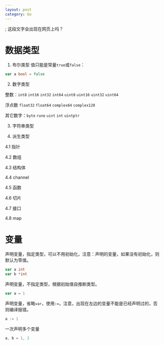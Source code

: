```yaml
---
layout: post
category: Go
---
```

; 这段文字会出现在网页上吗？
# 数据类型

1. 布尔类型
值只能是常量`true`或`false`：
```go
var a bool = false
```

2. 数字类型

整数：`int8` `int16` `int32` `int64` `uint8` `uint16` `uint32` `uint64` 

浮点数 `float32` `float64` `complex64` `complex128`

其它数字：`byte` `rune` `uint` `int` `uintptr`

3. 字符串类型


4. 派生类型

4.1 指针

4.2 数组

4.3 结构体

4.4 channel

4.5 函数

4.6 切片

4.7 接口

4.8 map

# 变量

声明变量，指定类型，可以不用初始化，注意：声明的变量，如果没有初始化，则默认为零值。
```go
var a int
var b *int
```
声明变量，不指定类型，根据初始值自推断类型。
```go
var a = 1
```
声明变量，省略`var`，使用`:=`，注意，出现在左边的变量不能是已经声明过的，否则编译报错。
```go
a := 1
```
一次声明多个变量
```go
a, b = 1, 2
```
